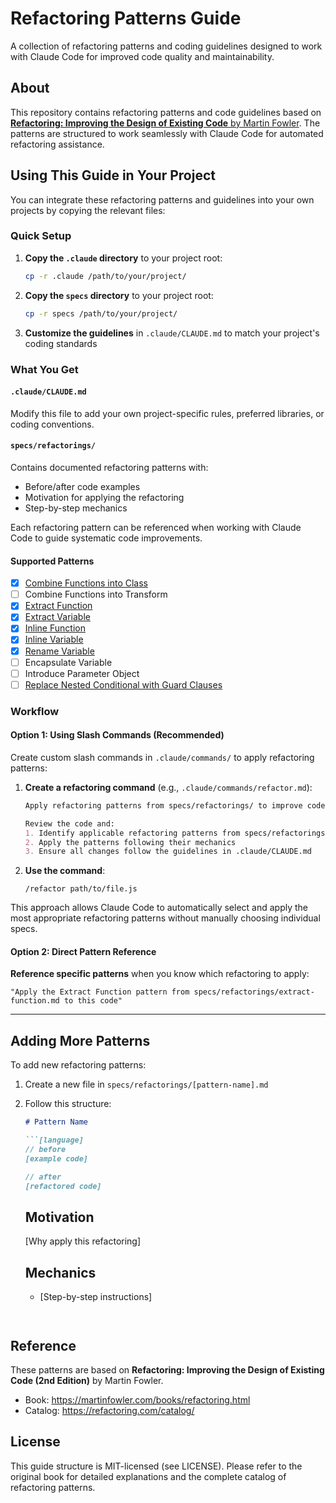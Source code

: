 # Refactoring Patterns Guide

A collection of refactoring patterns and coding guidelines designed to work with Claude Code for improved code quality and maintainability.

## About

This repository contains refactoring patterns and code guidelines based on [**Refactoring: Improving the Design of Existing Code** by Martin Fowler](https://martinfowler.com/books/refactoring.html). The patterns are structured to work seamlessly with Claude Code for automated refactoring assistance.

## Using This Guide in Your Project

You can integrate these refactoring patterns and guidelines into your own projects by copying the relevant files:

### Quick Setup

1. **Copy the `.claude` directory** to your project root:
   ```bash
   cp -r .claude /path/to/your/project/
   ```

2. **Copy the `specs` directory** to your project root:
   ```bash
   cp -r specs /path/to/your/project/
   ```

3. **Customize the guidelines** in `.claude/CLAUDE.md` to match your project's coding standards

### What You Get

#### `.claude/CLAUDE.md`
Modify this file to add your own project-specific rules, preferred libraries, or coding conventions.

#### `specs/refactorings/`
Contains documented refactoring patterns with:

- Before/after code examples
- Motivation for applying the refactoring
- Step-by-step mechanics

Each refactoring pattern can be referenced when working with Claude Code to guide systematic code improvements.

#### Supported Patterns

- [x] [Combine Functions into Class](specs/refactorings/combine-functions-into-class.md)
- [ ] Combine Functions into Transform
- [x] [Extract Function](specs/refactorings/extract-function.md)
- [x] [Extract Variable](specs/refactorings/extract-variable.md)
- [x] [Inline Function](specs/refactorings/inline-function.md)
- [x] [Inline Variable](specs/refactorings/inline-variable.md)
- [x] [Rename Variable](specs/refactorings/rename-variable.md)
- [ ] Encapsulate Variable
- [ ] Introduce Parameter Object
- [ ] [Replace Nested Conditional with Guard Clauses](specs/refactorings/replace-nested-conditional-with-guard-clauses.md)

### Workflow

#### Option 1: Using Slash Commands (Recommended)

Create custom slash commands in `.claude/commands/` to apply refactoring patterns:

1. **Create a refactoring command** (e.g., `.claude/commands/refactor.md`):
   ```markdown
   Apply refactoring patterns from specs/refactorings/ to improve code quality.

   Review the code and:
   1. Identify applicable refactoring patterns from specs/refactorings/
   2. Apply the patterns following their mechanics
   3. Ensure all changes follow the guidelines in .claude/CLAUDE.md
   ```

2. **Use the command**:
   ```
   /refactor path/to/file.js
   ```

This approach allows Claude Code to automatically select and apply the most appropriate refactoring patterns without manually choosing individual specs.

#### Option 2: Direct Pattern Reference

**Reference specific patterns** when you know which refactoring to apply:
   ```
   "Apply the Extract Function pattern from specs/refactorings/extract-function.md to this code"
   ```

---

## Adding More Patterns

To add new refactoring patterns:

1. Create a new file in `specs/refactorings/[pattern-name].md`
2. Follow this structure:
   ```markdown
   # Pattern Name

   ```[language]
   // before
   [example code]

   // after
   [refactored code]
   ```

   ## Motivation
   [Why apply this refactoring]

   ## Mechanics
   - [Step-by-step instructions]
   ```


## Reference

These patterns are based on **Refactoring: Improving the Design of Existing Code (2nd Edition)** by Martin Fowler.

- Book: https://martinfowler.com/books/refactoring.html
- Catalog: https://refactoring.com/catalog/

## License

This guide structure is MIT-licensed (see LICENSE). Please refer to the original book for detailed explanations and the complete catalog of refactoring patterns.

